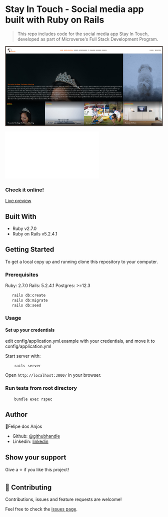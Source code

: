 # Stay In Touch - Social media app built with Ruby on Rails

> This repo includes code for the social media app Stay In Touch, developed as part of Microverse's Full Stack Development Program.

![index screenshot](docs/screenshot.png)

![entity-relationship Diagram](docs/erd.pdf)
### Check it online!
[Live preview](https://calm-coast-20210.herokuapp.com/)

## Built With
- Ruby v2.7.0
- Ruby on Rails v5.2.4.1

## Getting Started

To get a local copy up and running clone this repository to your
computer.

### Prerequisites

Ruby: 2.7.0
Rails: 5.2.4.1
Postgres: >=12.3
```
   rails db:create
   rails db:migrate
   rails db:seed
```

### Usage

#### Set up your credentials

edit config/application.yml.example with your credentials, and move it to config/application.yml

Start server with:

```
    rails server
```
Open `http://localhost:3000/` in your browser.

### Run tests from root directory

```
    bundle exec rspec
```

## Author

👤Felipe dos Anjos

- Github: [@githubhandle](https://github.com/fc-anjos)
- Linkedin: [linkedin](https://linkedin.com/in/fc-anjos)

## Show your support

Give a ⭐️ if you like this project!

## 🤝 Contributing

Contributions, issues and feature requests are welcome!

Feel free to check the [issues
page](https://www.github.com/fc-anjos/ror-capstone/issues/).
